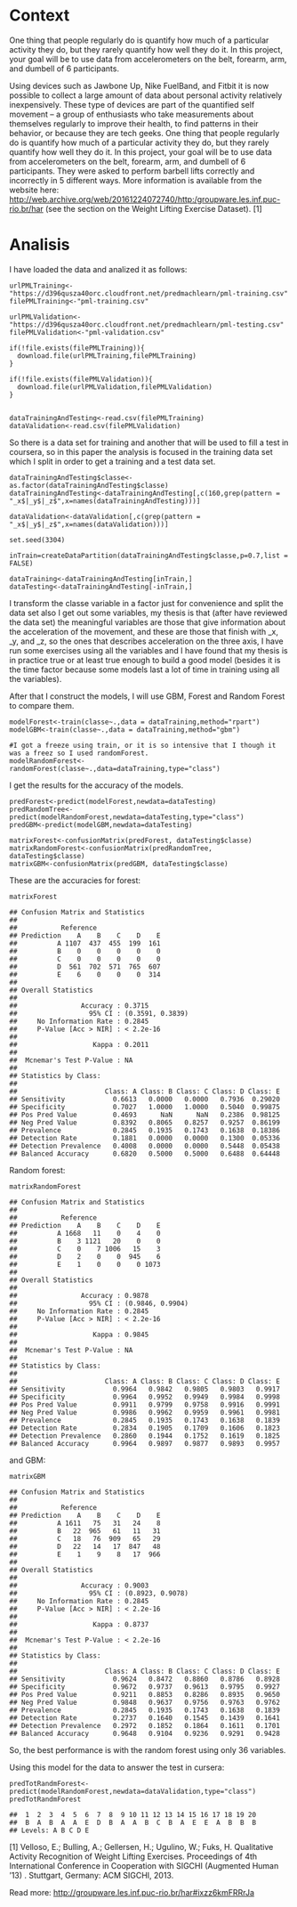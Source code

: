Context
=======

One thing that people regularly do is quantify how much of a particular
activity they do, but they rarely quantify how well they do it. In this
project, your goal will be to use data from accelerometers on the belt,
forearm, arm, and dumbell of 6 participants.

Using devices such as Jawbone Up, Nike FuelBand, and Fitbit it is now
possible to collect a large amount of data about personal activity
relatively inexpensively. These type of devices are part of the
quantified self movement – a group of enthusiasts who take measurements
about themselves regularly to improve their health, to find patterns in
their behavior, or because they are tech geeks. One thing that people
regularly do is quantify how much of a particular activity they do, but
they rarely quantify how well they do it. In this project, your goal
will be to use data from accelerometers on the belt, forearm, arm, and
dumbell of 6 participants. They were asked to perform barbell lifts
correctly and incorrectly in 5 different ways. More information is
available from the website here:
<a href="http://web.archive.org/web/20161224072740/http:/groupware.les.inf.puc-rio.br/har" class="uri">http://web.archive.org/web/20161224072740/http:/groupware.les.inf.puc-rio.br/har</a>
(see the section on the Weight Lifting Exercise Dataset). \[1\]

Analisis
========

I have loaded the data and analized it as follows:

    urlPMLTraining<-"https://d396qusza40orc.cloudfront.net/predmachlearn/pml-training.csv"
    filePMLTraining<-"pml-training.csv"

    urlPMLValidation<-"https://d396qusza40orc.cloudfront.net/predmachlearn/pml-testing.csv"
    filePMLValidation<-"pml-validation.csv"

    if(!file.exists(filePMLTraining)){
      download.file(urlPMLTraining,filePMLTraining)
    }

    if(!file.exists(filePMLValidation)){
      download.file(urlPMLValidation,filePMLValidation)
    }


    dataTrainingAndTesting<-read.csv(filePMLTraining)
    dataValidation<-read.csv(filePMLValidation)

So there is a data set for training and another that will be used to
fill a test in coursera, so in this paper the analysis is focused in the
training data set which I split in order to get a training and a test
data set.

    dataTrainingAndTesting$classe<-as.factor(dataTrainingAndTesting$classe)
    dataTrainingAndTesting<-dataTrainingAndTesting[,c(160,grep(pattern = "_x$|_y$|_z$",x=names(dataTrainingAndTesting)))]

    dataValidation<-dataValidation[,c(grep(pattern = "_x$|_y$|_z$",x=names(dataValidation)))]

    set.seed(3304)

    inTrain=createDataPartition(dataTrainingAndTesting$classe,p=0.7,list = FALSE)

    dataTraining<-dataTrainingAndTesting[inTrain,]
    dataTesting<-dataTrainingAndTesting[-inTrain,]

I transform the classe variable in a factor just for convenience and
split the data set also I get out some variables, my thesis is that
(after have reviewed the data set) the meaningful variables are those
that give information about the acceleration of the movement, and these
are those that finish with \_x, \_y, and \_z, so the ones that describes
acceleration on the three axis, I have run some exercises using all the
variables and I have found that my thesis is in practice true or at
least true enough to build a good model (besides it is the time factor
because some models last a lot of time in training using all the
variables).

After that I construct the models, I will use GBM, Forest and Random
Forest to compare them.

    modelForest<-train(classe~.,data = dataTraining,method="rpart")
    modelGBM<-train(classe~.,data = dataTraining,method="gbm")

    #I got a freeze using train, or it is so intensive that I though it was a freez so I used randomForest.
    modelRandomForest<-randomForest(classe~.,data=dataTraining,type="class")

I get the results for the accuracy of the models.

    predForest<-predict(modelForest,newdata=dataTesting)
    predRandomTree<-predict(modelRandomForest,newdata=dataTesting,type="class")
    predGBM<-predict(modelGBM,newdata=dataTesting)

    matrixForest<-confusionMatrix(predForest, dataTesting$classe)
    matrixRandomForest<-confusionMatrix(predRandomTree, dataTesting$classe)
    matrixGBM<-confusionMatrix(predGBM, dataTesting$classe)

These are the accuracies for forest:

    matrixForest

    ## Confusion Matrix and Statistics
    ## 
    ##           Reference
    ## Prediction    A    B    C    D    E
    ##          A 1107  437  455  199  161
    ##          B    0    0    0    0    0
    ##          C    0    0    0    0    0
    ##          D  561  702  571  765  607
    ##          E    6    0    0    0  314
    ## 
    ## Overall Statistics
    ##                                           
    ##                Accuracy : 0.3715          
    ##                  95% CI : (0.3591, 0.3839)
    ##     No Information Rate : 0.2845          
    ##     P-Value [Acc > NIR] : < 2.2e-16       
    ##                                           
    ##                   Kappa : 0.2011          
    ##                                           
    ##  Mcnemar's Test P-Value : NA              
    ## 
    ## Statistics by Class:
    ## 
    ##                      Class: A Class: B Class: C Class: D Class: E
    ## Sensitivity            0.6613   0.0000   0.0000   0.7936  0.29020
    ## Specificity            0.7027   1.0000   1.0000   0.5040  0.99875
    ## Pos Pred Value         0.4693      NaN      NaN   0.2386  0.98125
    ## Neg Pred Value         0.8392   0.8065   0.8257   0.9257  0.86199
    ## Prevalence             0.2845   0.1935   0.1743   0.1638  0.18386
    ## Detection Rate         0.1881   0.0000   0.0000   0.1300  0.05336
    ## Detection Prevalence   0.4008   0.0000   0.0000   0.5448  0.05438
    ## Balanced Accuracy      0.6820   0.5000   0.5000   0.6488  0.64448

Random forest:

    matrixRandomForest

    ## Confusion Matrix and Statistics
    ## 
    ##           Reference
    ## Prediction    A    B    C    D    E
    ##          A 1668   11    0    4    0
    ##          B    3 1121   20    0    0
    ##          C    0    7 1006   15    3
    ##          D    2    0    0  945    6
    ##          E    1    0    0    0 1073
    ## 
    ## Overall Statistics
    ##                                           
    ##                Accuracy : 0.9878          
    ##                  95% CI : (0.9846, 0.9904)
    ##     No Information Rate : 0.2845          
    ##     P-Value [Acc > NIR] : < 2.2e-16       
    ##                                           
    ##                   Kappa : 0.9845          
    ##                                           
    ##  Mcnemar's Test P-Value : NA              
    ## 
    ## Statistics by Class:
    ## 
    ##                      Class: A Class: B Class: C Class: D Class: E
    ## Sensitivity            0.9964   0.9842   0.9805   0.9803   0.9917
    ## Specificity            0.9964   0.9952   0.9949   0.9984   0.9998
    ## Pos Pred Value         0.9911   0.9799   0.9758   0.9916   0.9991
    ## Neg Pred Value         0.9986   0.9962   0.9959   0.9961   0.9981
    ## Prevalence             0.2845   0.1935   0.1743   0.1638   0.1839
    ## Detection Rate         0.2834   0.1905   0.1709   0.1606   0.1823
    ## Detection Prevalence   0.2860   0.1944   0.1752   0.1619   0.1825
    ## Balanced Accuracy      0.9964   0.9897   0.9877   0.9893   0.9957

and GBM:

    matrixGBM 

    ## Confusion Matrix and Statistics
    ## 
    ##           Reference
    ## Prediction    A    B    C    D    E
    ##          A 1611   75   31   24    8
    ##          B   22  965   61   11   31
    ##          C   18   76  909   65   29
    ##          D   22   14   17  847   48
    ##          E    1    9    8   17  966
    ## 
    ## Overall Statistics
    ##                                           
    ##                Accuracy : 0.9003          
    ##                  95% CI : (0.8923, 0.9078)
    ##     No Information Rate : 0.2845          
    ##     P-Value [Acc > NIR] : < 2.2e-16       
    ##                                           
    ##                   Kappa : 0.8737          
    ##                                           
    ##  Mcnemar's Test P-Value : < 2.2e-16       
    ## 
    ## Statistics by Class:
    ## 
    ##                      Class: A Class: B Class: C Class: D Class: E
    ## Sensitivity            0.9624   0.8472   0.8860   0.8786   0.8928
    ## Specificity            0.9672   0.9737   0.9613   0.9795   0.9927
    ## Pos Pred Value         0.9211   0.8853   0.8286   0.8935   0.9650
    ## Neg Pred Value         0.9848   0.9637   0.9756   0.9763   0.9762
    ## Prevalence             0.2845   0.1935   0.1743   0.1638   0.1839
    ## Detection Rate         0.2737   0.1640   0.1545   0.1439   0.1641
    ## Detection Prevalence   0.2972   0.1852   0.1864   0.1611   0.1701
    ## Balanced Accuracy      0.9648   0.9104   0.9236   0.9291   0.9428

So, the best performance is with the random forest using only 36
variables.

Using this model for the data to answer the test in cursera:

    predTotRandmForest<-predict(modelRandomForest,newdata=dataValidation,type="class")
    predTotRandmForest

    ##  1  2  3  4  5  6  7  8  9 10 11 12 13 14 15 16 17 18 19 20 
    ##  B  A  B  A  A  E  D  B  A  A  B  C  B  A  E  E  A  B  B  B 
    ## Levels: A B C D E

\[1\] Velloso, E.; Bulling, A.; Gellersen, H.; Ugulino, W.; Fuks, H.
Qualitative Activity Recognition of Weight Lifting Exercises.
Proceedings of 4th International Conference in Cooperation with SIGCHI
(Augmented Human ’13) . Stuttgart, Germany: ACM SIGCHI, 2013.

Read more:
<a href="http://groupware.les.inf.puc-rio.br/har#ixzz6kmFRRrJa" class="uri">http://groupware.les.inf.puc-rio.br/har#ixzz6kmFRRrJa</a>
